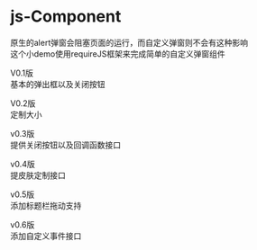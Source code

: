 # js-Component
原生的alert弹窗会阻塞页面的运行，而自定义弹窗则不会有这种影响<br/>
这个小demo使用requireJS框架来完成简单的自定义弹窗组件

V0.1版  <br/>
  基本的弹出框以及关闭按钮


V0.2版 <br/>
  定制大小

v0.3版 <br/>
  提供关闭按钮以及回调函数接口

v0.4版 <br/>
  提皮肤定制接口

v0.5版 <br/>
  添加标题栏拖动支持

v0.6版<br/>
  添加自定义事件接口
